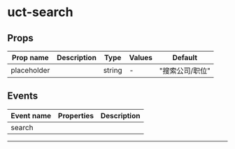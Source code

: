 # uct-search

## Props

| Prop name   | Description | Type   | Values | Default         |
| ----------- | ----------- | ------ | ------ | --------------- |
| placeholder |             | string | -      | "搜索公司/职位" |

## Events

| Event name | Properties | Description |
| ---------- | ---------- | ----------- |
| search     |            |

---

<!--
 * @Author: your name
 * @Date: 2021-04-13 16:05:26
 * @LastEditTime: 2021-04-13 16:05:27
 * @LastEditors: your name
 * @Description: In User Settings Edit
 * @FilePath: \UC-font\components\uct\components\uct-button\uct-button.md
-->
